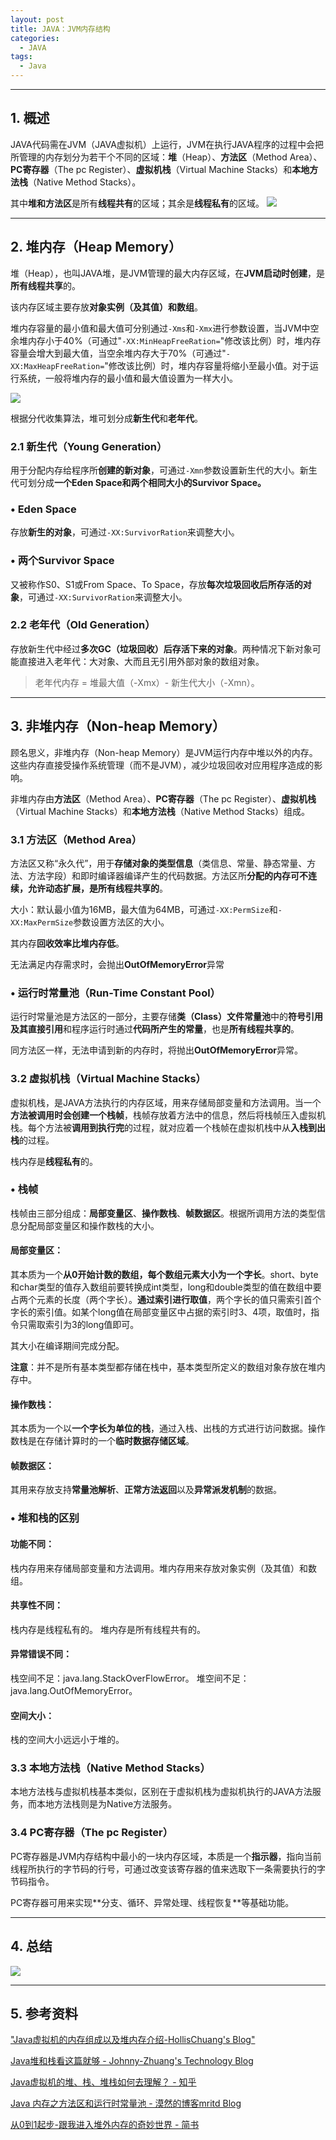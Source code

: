 ```yaml
---
layout: post
title: JAVA：JVM内存结构
categories:
  - JAVA
tags:
  - Java
---
```


----------

## 1. 概述
JAVA代码需在JVM（JAVA虚拟机）上运行，JVM在执行JAVA程序的过程中会把所管理的内存划分为若干个不同的区域：**堆**（Heap）、**方法区**（Method Area）、**PC寄存器**（The pc Register）、**虚拟机栈**（Virtual Machine Stacks）和**本地方法栈**（Native Method Stacks）。

其中​​**堆和方法区**是所有**线程共有**的区域；其余是**线程私有**的区域。
![](https://i.imgur.com/wSTq3iX.jpg)

----------

## 2. 堆内存（Heap Memory）
 堆（Heap），也叫JAVA堆，是JVM管理的最大内存区域，在**JVM启动时创建**，是**所有线程共享**的。

 该内存区域主要存放**对象实例（及其值）和数组**。

 堆内存容量的最小值和最大值可分别通过`-Xms`和`-Xmx`进行参数设置，当JVM中空余堆内存小于40%（可通过"`-XX:MinHeapFreeRation=`"修改该比例）时，堆内存容量会增大到最大值，当空余堆内存大于70%（可通过"`-XX:MaxHeapFreeRation=`"修改该比例）时，堆内存容量将缩小至最小值。对于运行系统，一般将堆内存的最小值和最大值设置为一样大小。

![](https://i.imgur.com/fGz141v.png)

 根据分代收集算法，堆可划分成**新生代**和**老年代**​。

### 2.1 新生代（Young Generation） 
 用于分配内存给程序所**创建的新对象**，可通过`-Xmn`参数设置新生代的大小。新生代可划分成**一个​Eden Space和两个相同大小的Survivor Space。**

### • Eden Space
存放**新生的对象**，可通过`-XX:SurvivorRation`来调整大小。
### • 两个Survivor Space 
又被称作S0、S1或From Space、To Space，存放**每次垃圾回收后所存活的对象**，可通过`-XX:SurvivorRation`来调整大小。
### 2.2 老年代（Old Generation） 
存放新生代中经过**多次GC（垃圾回收）后存活下来的对象**。两种情况下新对象可能直接进入老年代：大对象、大而且无引用外部对象的数组对象。
> 老年代内存 = 堆最大值（-Xmx）- 新生代大小（-Xmn）。

----------

## 3. 非堆内存（Non-heap Memory）
顾名思义，非堆内存（Non-heap Memory）是JVM运行内存中堆以外的内存。这些内存直接受操作系统管理（而不是JVM），减少垃圾回收对应用程序造成的影响。

非堆内存由​**方法区**（Method Area）、**PC寄存器**（The pc Register）、**虚拟机栈**（Virtual Machine Stacks）和**本地方法栈**（Native Method Stacks）组成。
### 3.1 方法区（Method Area） 
方法区又称“永久代”，用于**存储对象的类型信息**（类信息、常量、静态常量、方法、方法字段）和即时编译器编译产生的代码数据。方法区所**分配的内存可不连续，允许动态扩展，是所有线程共享的**。

​大小：默认最小值为16MB，最大值为64MB，可通过`-XX:PermSize`和`-XX:MaxPermSize`参数设置方法区的大小。

其内存**回收效率比堆内存低**。

无法满足内存需求时，会抛出**OutOfMemoryError**异常
### • 运行时常量池（Run-Time Constant Pool） 
运行时常量池是方法区的一部分，主要存储**类（Class）文件常量池**中的**符号引用及其直接引用**和程序运行时通过**代码所产生的常量**，也是**所有线程共享的**。

同方法区一样，无法申请到新的内存时，将抛出**OutOfMemoryError**异常​。
### 3.2 虚拟机栈（Virtual Machine Stacks） 
虚拟机栈，是JAVA方法执行的内存区域，用来存储局部变量和方法调用。当一个**方法被调用时会创建一个栈帧**，栈帧存放着方法中的信息，然后将栈帧压入虚拟机栈。每个方法被**调用到执行完**的过程，就对应着一个栈帧在虚拟机栈中从**入栈到出栈**的过程。​

栈内存是**线程私有**的。
### • 栈帧 
栈帧由三部分组成：**局部变量区**、**操作数栈**、**帧数据区**。根据所调用方法的类型信息分配局部变量区和操作数栈的大小。
####  局部变量区：
其本质为一个**从0开始计数的数组，每个数组元素大小为一个字长**。short、byte和char类型的值存入数组前要转换成int类型，long和double类型的值在数组中要占两个元素的长度（两个字长）。**通过索引进行取值**，两个字长的值只需索引首个字长的索引值。如某个long值在局部变量区中占据的索引时3、4项，取值时，指令只需取索引为3的long值即可。

​其大小在编译期间完成分配。

**注意**：并不是所有基本类型都存储在栈中，基本类型所定义的数组对象存放在​堆内存中。
#### 操作数栈：
其本质为一个以**一个字长为单位的栈**，通过入栈、出栈的方式进行访问数据。操作数栈是在存储计算时的一个**临时数据存储区域**。
#### 帧数据区：
其用来存放支持**常量池解析**、**正常方法返回**以及**异常派发机制**的数据。
### • 堆和栈的区别
#### 功能不同：
栈内存用来存储局部变量和方法调用。
​堆内存用来存放对象实例（及其值）和数组。
#### 共享性不同：
栈内存是线程私有的。
堆内存是所有线程共有的。
#### 异常错误不同：
栈空间不足：java.lang.StackOverFlowError。
堆空间不足：java.lang.OutOfMemoryError。
#### 空间大小：
栈的空间大小远远小于堆的。
### 3.3 本地方法栈（Native Method Stacks）
 本地方法栈与虚拟机栈基本类似，区别在于虚拟机栈为虚拟机执行的JAVA方法服务，而本地方法栈则是为Native方法服务。
### 3.4 PC寄存器（The pc Register）
PC寄存器是JVM内存结构中最小的一块内存区域，本质是一个**指示器**，指向当前线程所执行的字节码的行号，可通过改变该寄存器的值来选取下一条需要执行的字节码指令。
 
PC寄存器可用来实现**​分支、循环、异常处理、线程恢复**等基础功能。

----------

## 4. 总结 
![](https://i.imgur.com/GzoxIC7.png)

----------

## 5. 参考资料 

["Java虚拟机的内存组成以及堆内存介绍-HollisChuang's Blog"](http://www.hollischuang.com/archives/80)

[Java堆和栈看这篇就够 - Johnny-Zhuang's Technology Blog](https://iamjohnnyzhuang.github.io/java/2016/07/12/Java%E5%A0%86%E5%92%8C%E6%A0%88%E7%9C%8B%E8%BF%99%E7%AF%87%E5%B0%B1%E5%A4%9F.html)

[Java虚拟机的堆、栈、堆栈如何去理解？ - 知乎](https://www.zhihu.com/question/29833675)

[Java 内存之方法区和运行时常量池 - 漠然的博客mritd Blog](https://mritd.me/2016/03/22/Java-%E5%86%85%E5%AD%98%E4%B9%8B%E6%96%B9%E6%B3%95%E5%8C%BA%E5%92%8C%E8%BF%90%E8%A1%8C%E6%97%B6%E5%B8%B8%E9%87%8F%E6%B1%A0/)

[从0到1起步-跟我进入堆外内存的奇妙世界 - 简书](https://www.jianshu.com/p/50be08b54bee)​​